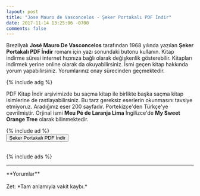 ```yaml
---
layout: post
title: "Jose Mauro de Vasconcelos - Şeker Portakalı PDF İndir"
date: 2017-11-14 13:25:06 -0700
comments: false
---
```


<p>Brezilyalı <strong>José Mauro De Vasconcelos</strong> tarafından 1968 yılında yazılan <strong>Şeker Portakalı PDF İndir</strong> romanı için yazı sonundaki butonu kullanın. Kitap indirme süresi internet hızınıza bağlı olarak değişkenlik gösterebilir. Kitapları indirmek yerine online olarak da okuyabilirsiniz. İsmi geçen kitap hakkında yorum yapabilirsiniz. Yorumlarınız onay sürecinden geçmektedir.</p>

{% include adg %}
<p>
PDF Kitap İndir arşivimizde bu saçma kitap ile birlikte başka saçma kitap isimlerine de rastlayabilirsiniz. Bu tarz gereksiz eserlerin okunmasını tavsiye etmiyoruz. Aradığınız eser 200 sayfadır. Portekizce'den Türkçe'ye çevrilmiştir. Orjinal ismi <strong>Meu Pé de Laranja Lima</strong> İngilizce'de <strong>My Sweet Orange Tree</strong> olarak bilinmektedir.
</p>
{% include ad %}
<form><button type="submit" class="btn btn-success">Şeker Portakalı PDF İndir</button></form><br/>
{% include ads %}
<hr>
**Yorumlar**<br/><br/>
Zet: *Tam anlamıyla vakit kaybı.*
